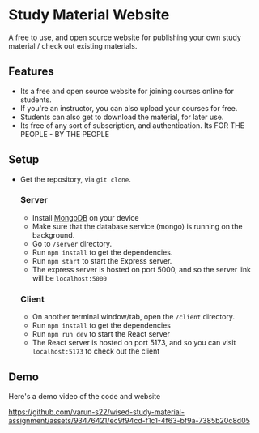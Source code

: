 # Study Material Website

A free to use, and open source website for publishing your own study material / check out existing materials.

## Features

- Its a free and open source website for joining courses online for students.
- If you're an instructor, you can also upload your courses for free.
- Students can also get to download the material, for later use.
- Its free of any sort of subscription, and authentication. Its FOR THE PEOPLE - BY THE PEOPLE

## Setup

- Get the repository, via `git clone`.

  ### Server

  - Install [MongoDB](https://www.mongodb.com/try/download/community) on your device
  - Make sure that the database service (mongo) is running on the background.
  - Go to `/server` directory.
  - Run `npm install` to get the dependencies.
  - Run `npm start` to start the Express server.
  - The express server is hosted on port 5000, and so the server link will be `localhost:5000`

  ### Client

  - On another terminal window/tab, open the `/client` directory.
  - Run `npm install` to get the dependencies
  - Run `npm run dev` to start the React server
  - The React server is hosted on port 5173, and so you can visit `localhost:5173` to check out the client

## Demo
Here's a demo video of the code and website

https://github.com/varun-s22/wised-study-material-assignment/assets/93476421/ec9f94cd-f1c1-4f63-bf9a-7385b20c8d05



